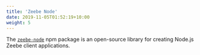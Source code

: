 ```yaml
---
title: 'Zeebe Node'
date: 2019-11-05T01:52:19+10:00
weight: 5
---
```


The [`zeebe-node`](https://www.npmjs.com/package/zeebe-node) npm package is an open-source library for creating Node.js Zeebe client applications.
